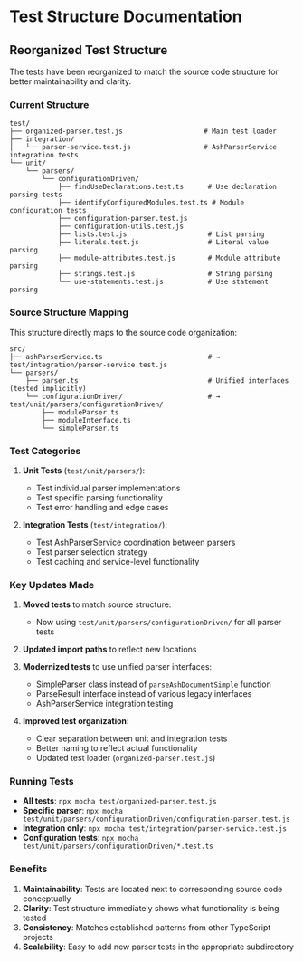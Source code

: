 # Test Structure Documentation

## Reorganized Test Structure

The tests have been reorganized to match the source code structure for better maintainability and
clarity.

### Current Structure

```
test/
├── organized-parser.test.js                    # Main test loader
├── integration/
│   └── parser-service.test.js                  # AshParserService integration tests
└── unit/
    └── parsers/
        └── configurationDriven/
            ├── findUseDeclarations.test.ts      # Use declaration parsing tests
            ├── identifyConfiguredModules.test.ts # Module configuration tests
            ├── configuration-parser.test.js
            ├── configuration-utils.test.js
            ├── lists.test.js                    # List parsing
            ├── literals.test.js                 # Literal value parsing
            ├── module-attributes.test.js        # Module attribute parsing
            ├── strings.test.js                  # String parsing
            └── use-statements.test.js           # Use statement parsing
```

### Source Structure Mapping

This structure directly maps to the source code organization:

```
src/
├── ashParserService.ts                          # → test/integration/parser-service.test.js
└── parsers/
    ├── parser.ts                                # Unified interfaces (tested implicitly)
    └── configurationDriven/                     # → test/unit/parsers/configurationDriven/
        ├── moduleParser.ts
        ├── moduleInterface.ts
        └── simpleParser.ts
```

### Test Categories

1. **Unit Tests** (`test/unit/parsers/`):
   - Test individual parser implementations
   - Test specific parsing functionality
   - Test error handling and edge cases

2. **Integration Tests** (`test/integration/`):
   - Test AshParserService coordination between parsers
   - Test parser selection strategy
   - Test caching and service-level functionality

### Key Updates Made

1. **Moved tests** to match source structure:
   - Now using `test/unit/parsers/configurationDriven/` for all parser tests

2. **Updated import paths** to reflect new locations

3. **Modernized tests** to use unified parser interfaces:
   - SimpleParser class instead of `parseAshDocumentSimple` function
   - ParseResult interface instead of various legacy interfaces
   - AshParserService integration testing

4. **Improved test organization**:
   - Clear separation between unit and integration tests
   - Better naming to reflect actual functionality
   - Updated test loader (`organized-parser.test.js`)

### Running Tests

- **All tests**: `npx mocha test/organized-parser.test.js`
- **Specific parser**:
  `npx mocha test/unit/parsers/configurationDriven/configuration-parser.test.js`
- **Integration only**: `npx mocha test/integration/parser-service.test.js`
- **Configuration tests**: `npx mocha test/unit/parsers/configurationDriven/*.test.ts`

### Benefits

1. **Maintainability**: Tests are located next to corresponding source code conceptually
2. **Clarity**: Test structure immediately shows what functionality is being tested
3. **Consistency**: Matches established patterns from other TypeScript projects
4. **Scalability**: Easy to add new parser tests in the appropriate subdirectory
